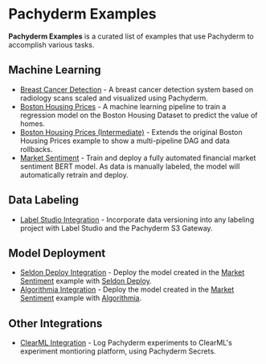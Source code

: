 # Pachyderm Examples
**Pachyderm Examples** is a curated list of examples that use Pachyderm to accomplish various tasks. 

## Machine Learning

- [Breast Cancer Detection](./breast-cancer-detection) - A breast cancer detection system based on radiology scans scaled and visualized using Pachyderm.
- [Boston Housing Prices](./housing-prices) - A machine learning pipeline to train a regression model on the Boston Housing Dataset to predict the value of homes.
- [Boston Housing Prices (Intermediate)](./housing-prices-intermediate) - Extends the original Boston Housing Prices example to show a multi-pipeline DAG and data rollbacks. 
- [Market Sentiment](./market-sentiment) - Train and deploy a fully automated financial market sentiment BERT model. As data is manually labeled, the model will automatically retrain and deploy. 

## Data Labeling

- [Label Studio Integration](./label-studio) - Incorporate data versioning into any labeling project with Label Studio and the Pachyderm S3 Gateway. 

## Model Deployment

- [Seldon Deploy Integration](./seldon) - Deploy the model created in the [Market Sentiment](./market-sentiment) example with [Seldon Deploy](https://www.seldon.io/tech/products/deploy/).
- [Algorithmia Integration](./algorithmia) - Deploy the model created in the [Market Sentiment](./market-sentiment) example with [Algorithmia](https://algorithmia.com/).


## Other Integrations

- [ClearML Integration](https://github.com/JimmyWhitaker/pach_clearml) - Log Pachyderm experiments to ClearML's experiment montioring platform, using Pachyderm Secrets. 

